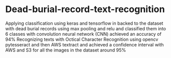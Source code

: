 # Dead-burial-record-text-recognition
Applying classification using keras and tensorflow in backed to the dataset with dead burial records using max pooling and relu and classified them into 6 classes with convolution neural network (CNN) achieved an accuracy of 94%
Recognizing texts with Octical Character Recognition using opencv pytesseract and then AWS textract and achieved a confidence interval with AWS and S3 for all the images in the dataset around 95%
